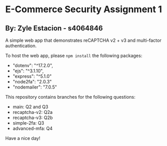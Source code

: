 # E-Commerce Security Assignment 1
## By: Zyle Estacion - s4064846

A simple web app that demonstrates reCAPTCHA v2 + v3 and multi-factor authentication.

To host the web app, please `npm install` the following packages:
- "dotenv": "^17.2.0",
- "ejs": "^3.1.10",
- "express": "^5.1.0"
- "node2fa": "2.0.3"
- "nodemailer": "7.0.5"

This repository contains branches for the following questions:
- main: Q2 and Q3
- recaptcha-v2: Q2a
- recaptcha-v3: Q2b
- simple-2fa: Q3
- advanced-mfa: Q4

Have a nice day!